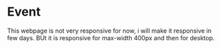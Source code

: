 # Event
This webpage is not very responsive for now, i will make it responsive in few days. BUt it is responsive for max-width 400px and then for desktop.
